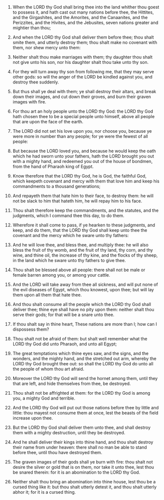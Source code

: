 1. When the LORD thy God shall bring thee into the land whither thou
goest to possess it, and hath cast out many nations before thee, the
Hittites, and the Girgashites, and the Amorites, and the Canaanites,
and the Perizzites, and the Hivites, and the Jebusites, seven nations
greater and mightier than thou;

2. And when the LORD thy God shall
deliver them before thee; thou shalt smite them, and utterly destroy
them; thou shalt make no covenant with them, nor shew mercy unto them:

3. Neither shalt thou make marriages with them; thy daughter thou
shalt not give unto his son, nor his daughter shalt thou take unto thy
son.

4. For they will turn away thy son from following me, that they may
serve other gods: so will the anger of the LORD be kindled against
you, and destroy thee suddenly.

5. But thus shall ye deal with them; ye shall destroy their altars,
and break down their images, and cut down their groves, and burn their
graven images with fire.

6. For thou art an holy people unto the LORD thy God: the LORD thy
God hath chosen thee to be a special people unto himself, above all
people that are upon the face of the earth.

7. The LORD did not set his love upon you, nor choose you, because ye
were more in number than any people; for ye were the fewest of all
people:

8. But because the LORD loved you, and because he would keep
the oath which he had sworn unto your fathers, hath the LORD brought
you out with a mighty hand, and redeemed you out of the house of
bondmen, from the hand of Pharaoh king of Egypt.

9. Know therefore that the LORD thy God, he is God, the faithful God,
which keepeth covenant and mercy with them that love him and keep his
commandments to a thousand generations;

10. And repayeth them that
hate him to their face, to destroy them: he will not be slack to him
that hateth him, he will repay him to his face.

11. Thou shalt therefore keep the commandments, and the statutes, and
the judgments, which I command thee this day, to do them.

12. Wherefore it shall come to pass, if ye hearken to these
judgments, and keep, and do them, that the LORD thy God shall keep
unto thee the covenant and the mercy which he sware unto thy fathers:

13. And he will love thee, and bless thee, and multiply thee: he will
also bless the fruit of thy womb, and the fruit of thy land, thy corn,
and thy wine, and thine oil, the increase of thy kine, and the flocks
of thy sheep, in the land which he sware unto thy fathers to give
thee.

14. Thou shalt be blessed above all people: there shall not be male
or female barren among you, or among your cattle.

15. And the LORD will take away from thee all sickness, and will put
none of the evil diseases of Egypt, which thou knowest, upon thee; but
will lay them upon all them that hate thee.

16. And thou shalt consume all the people which the LORD thy God
shall deliver thee; thine eye shall have no pity upon them: neither
shalt thou serve their gods; for that will be a snare unto thee.

17. If thou shalt say in thine heart, These nations are more than I;
how can I dispossess them?

18. Thou shalt not be afraid of them: but
shalt well remember what the LORD thy God did unto Pharaoh, and unto
all Egypt;

19. The great temptations which thine eyes saw, and the
signs, and the wonders, and the mighty hand, and the stretched out
arm, whereby the LORD thy God brought thee out: so shall the LORD thy
God do unto all the people of whom thou art afraid.

20. Moreover the LORD thy God will send the hornet among them, until
they that are left, and hide themselves from thee, be destroyed.

21. Thou shalt not be affrighted at them: for the LORD thy God is
among you, a mighty God and terrible.

22. And the LORD thy God will put out those nations before thee by
little and little: thou mayest not consume them at once, lest the
beasts of the field increase upon thee.

23. But the LORD thy God shall deliver them unto thee, and shall
destroy them with a mighty destruction, until they be destroyed.

24. And he shall deliver their kings into thine hand, and thou shalt
destroy their name from under heaven: there shall no man be able to
stand before thee, until thou have destroyed them.

25. The graven images of their gods shall ye burn with fire: thou
shalt not desire the silver or gold that is on them, nor take it unto
thee, lest thou be snared therein: for it is an abomination to the LORD
thy God.

26. Neither shalt thou bring an abomination into thine house, lest
thou be a cursed thing like it: but thou shalt utterly detest it, and
thou shalt utterly abhor it; for it is a cursed thing.